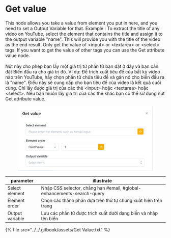 # Get value

This node allows you take a value from element you put in here, and you need to set a Output Variable for that. Example : To extract the title of any video on YouTube, select the element that contains the title and assign it to the output variable "name". This will provide you with the title of the video as the end result. Only get the value of \<input> or \<textarea> or \<select> tags. If you want to get the value of other tags you can use the Get attribute value node.\
\
Nút này cho phép bạn lấy một giá trị từ phần tử bạn đặt ở đây và bạn cần đặt Biến đầu ra cho giá trị đó. Ví dụ: Để trích xuất tiêu đề của bất kỳ video nào trên YouTube, hãy chọn phần tử chứa tiêu đề và gán nó cho biến đầu ra là "name". Điều này sẽ cung cấp cho bạn tiêu đề của video là kết quả cuối cùng. Chỉ lấy được giá trị của các thẻ \<input> hoặc \<textarea> hoặc \<select>. Nếu bạn muốn lấy giá trị của các thẻ khác bạn có thể sử dụng nút Get attribute value.

<figure><img src="../../.gitbook/assets/image (21).png" alt=""><figcaption></figcaption></figure>



| parameter       | illustrate                                                             |
| --------------- | ---------------------------------------------------------------------- |
| Select element  | Nhập CSS selector, chằng hạn #email, #global-enhancements-search-query |
| Element order   | Chọn các thành phần dựa trên thứ tự chúng xuất hiện trên trang         |
| Output variable | Lưu các phần tử được trích xuất dưới dạng biến và nhập tên biến        |



{% file src="../../.gitbook/assets/Get Value.txt" %}
